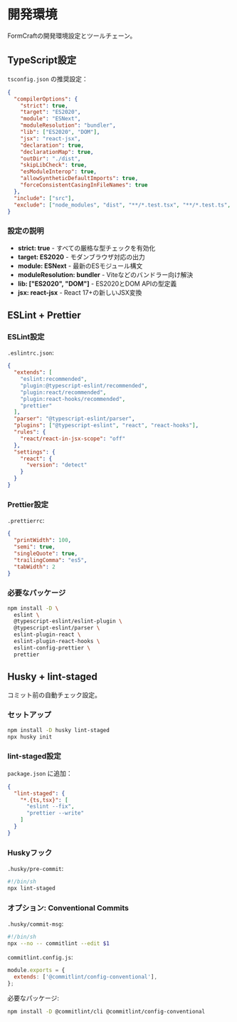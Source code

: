 # 開発環境

FormCraftの開発環境設定とツールチェーン。

## TypeScript設定

`tsconfig.json` の推奨設定：

```json
{
  "compilerOptions": {
    "strict": true,
    "target": "ES2020",
    "module": "ESNext",
    "moduleResolution": "bundler",
    "lib": ["ES2020", "DOM"],
    "jsx": "react-jsx",
    "declaration": true,
    "declarationMap": true,
    "outDir": "./dist",
    "skipLibCheck": true,
    "esModuleInterop": true,
    "allowSyntheticDefaultImports": true,
    "forceConsistentCasingInFileNames": true
  },
  "include": ["src"],
  "exclude": ["node_modules", "dist", "**/*.test.tsx", "**/*.test.ts", "**/*.stories.tsx"]
}
```

### 設定の説明

- **strict: true** - すべての厳格な型チェックを有効化
- **target: ES2020** - モダンブラウザ対応の出力
- **module: ESNext** - 最新のESモジュール構文
- **moduleResolution: bundler** - Viteなどのバンドラー向け解決
- **lib: ["ES2020", "DOM"]** - ES2020とDOM APIの型定義
- **jsx: react-jsx** - React 17+の新しいJSX変換

## ESLint + Prettier

### ESLint設定

`.eslintrc.json`:

```json
{
  "extends": [
    "eslint:recommended",
    "plugin:@typescript-eslint/recommended",
    "plugin:react/recommended",
    "plugin:react-hooks/recommended",
    "prettier"
  ],
  "parser": "@typescript-eslint/parser",
  "plugins": ["@typescript-eslint", "react", "react-hooks"],
  "rules": {
    "react/react-in-jsx-scope": "off"
  },
  "settings": {
    "react": {
      "version": "detect"
    }
  }
}
```

### Prettier設定

`.prettierrc`:

```json
{
  "printWidth": 100,
  "semi": true,
  "singleQuote": true,
  "trailingComma": "es5",
  "tabWidth": 2
}
```

### 必要なパッケージ

```bash
npm install -D \
  eslint \
  @typescript-eslint/eslint-plugin \
  @typescript-eslint/parser \
  eslint-plugin-react \
  eslint-plugin-react-hooks \
  eslint-config-prettier \
  prettier
```

## Husky + lint-staged

コミット前の自動チェック設定。

### セットアップ

```bash
npm install -D husky lint-staged
npx husky init
```

### lint-staged設定

`package.json` に追加：

```json
{
  "lint-staged": {
    "*.{ts,tsx}": [
      "eslint --fix",
      "prettier --write"
    ]
  }
}
```

### Huskyフック

`.husky/pre-commit`:

```bash
#!/bin/sh
npx lint-staged
```

### オプション: Conventional Commits

`.husky/commit-msg`:

```bash
#!/bin/sh
npx --no -- commitlint --edit $1
```

`commitlint.config.js`:

```js
module.exports = {
  extends: ['@commitlint/config-conventional'],
};
```

必要なパッケージ:

```bash
npm install -D @commitlint/cli @commitlint/config-conventional
```
